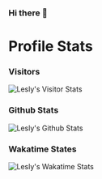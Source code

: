 ### Hi there 👋


# Profile Stats

### Visitors
![Lesly's Visitor Stats](https://komarev.com/ghpvc/?username=leslycarrascoj&color=blue&style=for-the-badge&label=VIEWS)

### Github Stats
![Lesly's  Github Stats](https://github-readme-stats.vercel.app/api?username=harshkumarkhatri&hide=["issues"]&show_icons=true&theme=tokyonighta)

### Wakatime States
![Lesly's Wakatime Stats](https://github-readme-stats.vercel.app/api/wakatime?username=leslycarrascoj&range=all_time)






<!--
**leslycarrascoj/leslycarrascoj** is a ✨ _special_ ✨ repository because its `README.md` (this file) appears on your GitHub profile.

Here are some ideas to get you started:

- 🔭 I’m currently working on ...
- 🌱 I’m currently learning ...
- 👯 I’m looking to collaborate on ...
- 🤔 I’m looking for help with ...
- 💬 Ask me about ...
- 📫 How to reach me: ...
- 😄 Pronouns: ...
- ⚡ Fun fact: ...
-->
